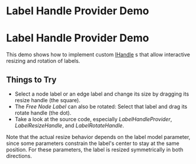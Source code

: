<!--
 //////////////////////////////////////////////////////////////////////////////
 // @license
 // This file is part of yFiles for HTML 2.6.
 // Use is subject to license terms.
 //
 // Copyright (c) 2000-2023 by yWorks GmbH, Vor dem Kreuzberg 28,
 // 72070 Tuebingen, Germany. All rights reserved.
 //
 //////////////////////////////////////////////////////////////////////////////
-->
# Label Handle Provider Demo

# Label Handle Provider Demo

This demo shows how to implement custom [IHandle](https://docs.yworks.com/yfileshtml/#/api/IHandle) s that allow interactive resizing and rotation of labels.

## Things to Try

- Select a node label or an edge label and change its size by dragging its resize handle (the square).
- The _Free Node Label_ can also be rotated: Select that label and drag its rotate handle (the dot).
- Take a look at the source code, especially _LabelHandleProvider_, _LabelResizeHandle_, and _LabelRotateHandle_.

Note that the actual resize behavior depends on the label model parameter, since some parameters constrain the label's center to stay at the same position. For these parameters, the label is resized symmetrically in both directions.
